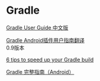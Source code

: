 # Gradle

[Gradle User Guide 中文版](https://dongchuan.gitbooks.io/gradle-user-guide-/content/installing_gradle/download.html)  



[Gradle Android插件用户指南翻译](http://avatarqing.github.io/Gradle-Plugin-User-Guide-Chinese-Verision/index.html)  
0.9版本


[6 tips to speed up your Gradle build
](https://medium.com/@shelajev/6-tips-to-speed-up-your-gradle-build-3d98791d3df9#.bzuxis1bd)  

[Gradle 完整指南（Android）](http://gold.xitu.io/entry/57c7a00e0a2b58006b1a1358)